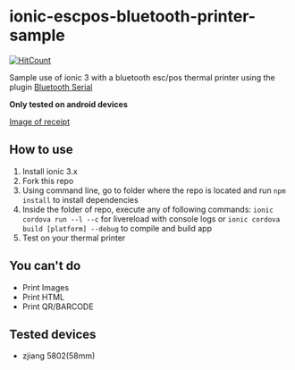 # ionic-escpos-bluetooth-printer-sample

[![HitCount](http://hits.dwyl.io/luccasr73/luccasr73/ionic-escpos-bluetooth-printer-sample.svg)](http://hits.dwyl.io/luccasr73/luccasr73/ionic-escpos-bluetooth-printer-sample)

Sample use of ionic 3 with a bluetooth esc/pos thermal printer using the plugin [Bluetooth Serial](https://ionicframework.com/docs/native/bluetooth-serial)

**Only tested on android devices**

[Image of receipt](/receipt.jpeg)

## How to use

1. Install ionic 3.x
1. Fork this repo
1. Using command line, go to folder where the repo is located and run `npm install` to install dependencies
1. Inside the folder of repo, execute any of following commands: `ionic cordova run --l --c` for livereload with console logs  or `ionic cordova build [platform] --debug` to compile and build app
1. Test on your thermal printer

## You can't do

* Print Images
* Print HTML
* Print QR/BARCODE

## Tested devices
* zjiang 5802(58mm)

